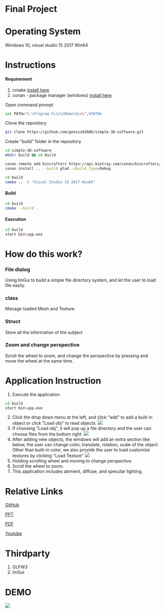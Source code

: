 
Final Project
============
Operating System
===
Windows 10, visual studio 15 2017 Win64

Instructions
====

#### Requirement
1. cmake 
[install here](https://cmake.org/download/)
2. conan - package manager (windows)
[install here](https://conan.io/)

Open command prompt
```bash
set PATH="C:\Program File\CMake\bin\";%PATH%
```
Clone the repository
```bash
git clone https://github.com/genius92606/simple-3D-software.git
```
Create "build" folder in the repository
```bash
cd simple-3D-software
mkdir build && cd build

conan remote add bincrafters https://api.bintray.com/conan/bincrafters/public-conan
conan install .. --build glad -sbuild_type=Debug
```
```bash
cd build
cmake .. -G "Visual Studio 15 2017 Win64"
```

#### Build
```bash
cd build
cmake --build .
```

#### Execution
```bash
cd build
start bin\app.exe
```
How do this work?
==

### File dialog
Using ImGui to build a simple file directory system, and let the user to load file easily.


### class
Manage loaded Mesh and Texture.

### Struct
Store all the information of the subject

### Zoom and change perspective
Scroll the wheel to zoom, and change the perspective by pressing and move the wheel at the same time.


Application Instruction
==

1. Execute the application
```bash
cd build
start bin\app.exe
```
2. Click the drop down menu at the left, and click "add" to add a built-in object or click "Load obj" to read objects.
![](https://i.imgur.com/IhAxQ4V.png)
3. If choosing "Load obj", it will pop up a file directory and the user can choose files from the bottom right.
![](https://i.imgur.com/qK1QTp2.png)
4. After adding new objects, the windows will add an extra section like below, the user can change color, translate, rotation, scale of the object. Other than built-in color, we also provide the user to load customize textures by clicking "Load Texture"
![](https://i.imgur.com/YrwHcA6.png)
5. Holding scrolling wheel and moving to change perspective.
6. Scroll the wheel to zoom.
7. This application includes abmient, diffuse, and specular lighting.



Relative Links
==

[GitHub](https://github.com/genius92606/simple-3D-software)

[PPT](https://github.com/genius92606/simple-3D-software/blob/master/Final%20project.pptx)

[PDF](https://github.com/genius92606/simple-3D-software/blob/master/Final%20project.pdf)

[Youtube](https://youtu.be/wzsEwaMZtxY)


Thirdparty
==
1. GLFW3
2. ImGui


DEMO
==
![](https://i.imgur.com/cAVJojI.gif)
